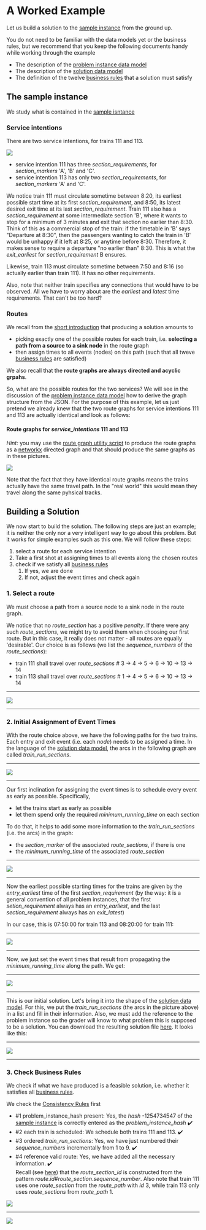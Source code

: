 # A Worked Example

Let us build a solution to the [sample instance](sample_files/sample_scenario.json) from the ground up. 

You do not need to be familiar with the data models yet or the business rules, but we recommend that you keep the following documents handy while working through the example

* The description of the [problem instance data model](documentation/input_data_model.md)
* The description of the [solution data model](documentation/output_data_model.md)
* The definition of the twelve [business rules](documentation/business_rules.md) that a solution must satisfy

## The sample instance
We study what is contained in the [sample isntance](sample_files/sample_scenario.json)
### Service intentions
There are two service intentions, for trains 111 and 113.

![](documentation/img/worked_example_service_intentions.png)

* service intention 111 has three _section_requirements_, for _section_markers_ 'A', 'B' and 'C'. 
* service intention 113 has only two _section_requirements_, for _section_markers_ 'A' and 'C'.

We notice train 111 must circulate sometime between 8:20, its earliest possible start time at its first _section_requirement_, and 8:50, its latest desired exit time at its last _section_requirement_. Train 111 also has a _section_requirement_ at some intermediate section 'B', where it wants to stop for a minimum of 3 minutes and exit that section no earlier than 8:30. Think of this as a commercial stop of the train: if the timetable in 'B' says "Departure at 8:30", then the passengers wanting to catch the train in 'B' would be unhappy if it left at 8:25, or anytime before 8:30. Therefore, it makes sense to require a departure "no earlier than" 8:30. This is what the _exit_earliest_ for _section_requirement_ B ensures.

Likewise, train 113 must circulate sometime between 7:50 and 8:16 (so actually earlier than train 111). It has no other requirements.

Also, note that neither train specifies any connections that would have to be observed. All we have to worry about are the _earliest_ and _latest_ time requirements. That can't be too hard?

### Routes
We recall from the [short introduction](documentation#a-very-quick-introduction-to-our-timetabling-problem) that producing a solution amounts to

* picking exactly one of the possible routes for each train, i.e. __selecting a path from a source to a sink node__ in the route graph
* then assign times to all events (nodes) on this path (such that all tweve [business rules](documentation/business_rules.md) are satisfied)

We also recall that the __route graphs are always directed and acyclic grpahs__.

So, what are the possible routes for the two services? We will see in the discussion of the [problem instance data model](documentation/input_data_model.md#routes) how to derive the graph structure from the JSON. For the purpose of this example, let us just pretend we already knew that the two route graphs for service intentions 111 and 113 are actually identical and look as follows:

#### Route graphs for _service_intentions_ 111 and 113
_Hint:_ you may use the [route graph utility script](utils/route_graph.py) to produce the route graphs as a [networkx](https://networkx.github.io/) directed graph and that should produce the same graphs as in these pictures.

![](documentation/img/worked_example_route_graph.png)

Note that the fact that they have identical route graphs means the trains actually have the same travel path. In the "real world" this would mean they travel along the same pyhsical tracks.

## Building a Solution
We now start to build the solution. The following steps are just an example; it is neither the only nor a very intelligent way to go about this problem. But it works for simple examples such as this one. We will follow these steps:

1. select a route for each service intention
2. Take a first shot at assigning times to all events along the chosen routes
3. check if we satisfy all [business rules](documentation/business_rules.md)
    1. If yes, we are done
    2. If not, adjust the event times and check again

### 1. Select a route
We must choose a path from a source node to a sink node in the route graph.

We notice that no _route_section_ has a positive _penalty_. If there were any such _route_sections_, we might try to avoid them when choosing our first route. But in this case, it really does not matter - all routes are equally 'desirable'. Our choice is as follows (we list the _sequence_numbers_ of the _route_sections_):
* train 111 shall travel over _route_sections_ # 3 -> 4 -> 5 -> 6 -> 10 -> 13 -> 14
* train 113 shall travel over _route_sections_ # 1 -> 4 -> 5 -> 6 -> 10 -> 13 -> 14

*******************
![](documentation/img/worked_example_selected_routes.png)
*******************

### 2. Initial Assignment of Event Times
With the route choice above, we have the following paths for the two trains. Each entry and exit event (i.e. each _node_) needs to be assigned a time. In the language of the [solution data model](documentation/output_data_model.md), the arcs in the following graph are called _train_run_sections_.

*******************
![](documentation/img/worked_example_raw_train_run_sections.png)
******************

Our first inclination for assigning the event times is to schedule every event as early as possible. Specifically, 

* let the trains start as early as possible
* let them spend only the required _minimum_running_time_ on each section

To do that, it helps to add some more information to the _train_run_sections_ (i.e. the arcs) in the graph:
* the _section_marker_ of the associated _route_sections_, if there is one
* the _minimum_running_time_ of the associated _route_section_

******************
![](documentation/img/worked_example_minimum_running_time_and_section_markers.png)
******************

Now the earliest possible starting times for the trains are given by the _entry_earliest_ time of the first _section_requirement_ (by the way: it is a general convention of all problem instances, that the first _setion_requirement_ always has an _entry_earliest_, and the last _section_requirement_ always has an _exit_latest_)

In our case, this is 07:50:00 for train 113 and 08:20:00 for train 111:

******************
![](documentation/img/worked_example_earliest_entry.png)
******************

Now, we just set the event times that result from propagating the _minimum_running_time_ along the path. We get:

******************
![](documentation/img/worked_example_initial_assignment.png)
******************

This is our initial solution. Let's bring it into the shape of the [solution data model](documentation/output_data_model.md). For this, we put the _train_run_sections_ (the arcs in the picture above) in a list and fill in their information. Also, we must add the reference to the problem instance so the grader will know to what problem this is supposed to be a solution. You can download the resulting solution file [here](sample_files/sample_scenario_solution_initial_times.json). It looks like this:

******************
![](documentation/img/worked_example_initial_assignment_solution.png)
******************


### 3. Check Business Rules
We check if what we have produced is a feasible solution, i.e. whether it satisfies all [business rules](documentation/business_rules.md).

We check the [Consistency Rules](documentation/business_rules.md#concistency-rules) first

* #1 problem_instance_hash present: Yes, the _hash_ -1254734547 of the [sample instance](sample_files/sample_scenario.json) is correctly entered as the _problem_instance_hash_ :heavy_check_mark:
* #2 each train is scheduled: We schedule both trains 111 and 113. :heavy_check_mark:
* #3 ordered _train_run_sections_: Yes, we have just numbered their _sequence_numbers_ incrementally from 1 to 9. :heavy_check_mark:
* #4 reference valid route: Yes, we have added all the necessary information. :heavy_check_mark: <br>Recall (see [here](documentation/output_data_model.md#train_run_section)) that the _route_section_id_ is constructed from the pattern _route_._id_#_route_section_._sequence_number_. Also note that train 111 uses one _route_section_ from the _route_path_ with _id_ 3, while train 113 only uses _route_sections_ from _route_path_ 1.


![](documentation/img/worked_example_rule_violation.png)

*************************************************************

![](documentation/img/worked_example_better_assignment.png)